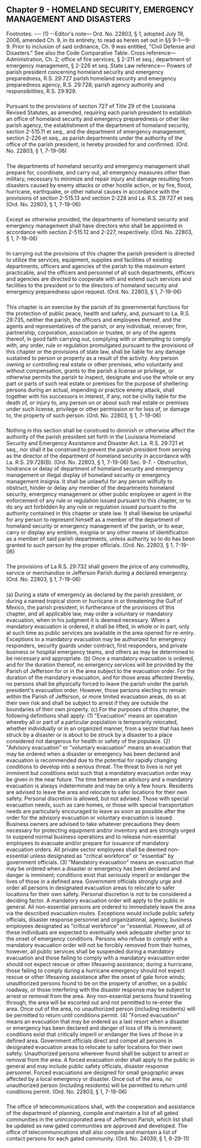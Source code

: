 ## Chapter 9 - HOMELAND SECURITY, EMERGENCY MANAGEMENT AND DISASTERS
Footnotes:
--- (1) --Editor's note— Ord. No. 22803, § 1, adopted July 19, 2006, amended Ch. 9, in its entirety, to read as herein set
out in §§ 9-1—9-9. Prior to inclusion of said ordinance, Ch. 9 was entitled, "Civil Defense and Disasters." See
also the Code Comparative Table.
Cross reference— Administration, Ch. 2; office of fire services, § 2-211 et seq.; department of emergency
management, § 2-226 et seq.
State Law reference— Powers of parish president concerning homeland security and emergency preparedness,
R.S. 29:727 parish homeland security and emergency preparedness agency, R.S. 29:728; parish agency authority
and responsibilities, R.S. 29:929.
#####   

Pursuant to the provisions of section 727 of Title 29 of the Louisiana Revised Statutes, as amended, requiring
each parish president to establish an office of homeland security and emergency preparedness or other like
parish agency, the establishment of the department of homeland security, section 2-515.11 et seq., and the
department of emergency management, section 2-226 et seq., as parish departments under the authority of the
office of the parish president, is hereby provided for and confirmed.
(Ord. No. 22803, § 1, 7-19-06)
#####   

The departments of homeland security and emergency management shall prepare for, coordinate, and carry out,
all emergency measures other than military, necessary to minimize and repair injury and damage resulting from
disasters caused by enemy attacks or other hostile action, or by fire, flood, hurricane, earthquake, or other
natural causes in accordance with the provisions of section 2-515.13 and section 2-228 and La. R.S. 29:727 et
seq.
(Ord. No. 22803, § 1, 7-19-06)
#####   

Except as otherwise provided, the departments of homeland security and emergency management shall have
directors who shall be appointed in accordance with section 2-515.12 and 2-227, respectively.
(Ord. No. 22803, § 1, 7-19-06)
#####   

In carrying out the provisions of this chapter the parish president is directed to utilize the services, equipment,
supplies and facilities of existing departments, officers and agencies of the parish to the maximum extent
practicable, and the officers and personnel of all such departments, officers and agencies are directed to
cooperate with and extend such services and facilities to the president or to the directors of homeland security
and emergency preparedness upon request.
(Ord. No. 22803, § 1, 7-19-06)
#####   

This chapter is an exercise by the parish of its governmental functions for the protection of public peace, health
and safety, and, pursuant to La. R.S. 29:735, neither the parish, the officers and employees thereof, and the
agents and representatives of the parish, or any individual, receiver, firm, partnership, corporation, association or
trustee, or any of the agents thereof, in good faith carrying out, complying with or attempting to comply with,
any order, rule or regulation promulgated pursuant to the provisions of this chapter or the provisions of state law,
shall be liable for any damage sustained to person or property as a result of the activity. Any person owning or
controlling real estate or other premises, who voluntarily and without compensation, grants to the parish a
license or privilege, or otherwise permits the parish to inspect, designate and use the whole or any part or parts
of such real estate or premises for the purpose of sheltering persons during an actual, impending or practice
enemy attack, shall together with his successors in interest, if any, not be civilly liable for the death of, or injury
to, any person on or about such real estate or premises under such license, privilege or other permission or for
loss of, or damage to, the property of such person.
(Ord. No. 22803, § 1, 7-19-06)
#####   

Nothing in this section shall be construed to diminish or otherwise affect the authority of the parish president set
forth in the Louisiana Homeland Security and Emergency Assistance and Disaster Act. La. R.S. 29:721 et seq.,
nor shall it be construed to prevent the parish president from serving as the director of the department of
homeland security in accordance with La. R.S. 29:728(B).
(Ord. No. 22803, § 1, 7-19-06)
Sec. 9-7. - Obstruction, hindrance or delay of department of homeland security and emergency management or
illegal display of homeland security or emergency management insignia.
It shall be unlawful for any person willfully to obstruct, hinder or delay any member of the departments
homeland security, emergency management or other public employee or agent in the enforcement of any rule or
regulation issued pursuant to this chapter, or to do any act forbidden by any rule or regulation issued pursuant to
the authority contained in this chapter or state law. It shall likewise be unlawful for any person to represent
himself as a member of the department of homeland security or emergency management of the parish, or to
wear, carry or display any emblem, insignia or any other means of identification as a member of said parish
departments, unless authority so to do has been granted to such person by the proper officials.
(Ord. No. 22803, § 1, 7-19-06)
#####   

The provisions of La R.S. 29:732 shall govern the price of any commodity, service or merchandise in Jefferson
Parish during a declared emergency.
(Ord. No. 22803, § 1, 7-19-06)
#####   

(a)
During a state of emergency as declared by the parish president, or during a named tropical storm or hurricane in
or threatening the Gulf of Mexico, the parish president, in furtherance of the provisions of this chapter, and all
applicable law, may order a voluntary or mandatory evacuation, when in his judgment it is deemed necessary.
When a mandatory evacuation is ordered, it shall be lifted, in whole or in part, only at such time as public
services are available in the area opened for re-entry. Exceptions to a mandatory evacuation may be authorized
for emergency responders, security guards under contract, first responders, and private business or hospital
emergency teams, and others as may be determined to be necessary and appropriate.
(b)
Once a mandatory evacuation is ordered, and for the duration thereof, no emergency services will be provided
by the Parish of Jefferson for or in the area subject to the evacuation order. For the duration of the mandatory
evacuation, and for those areas affected thereby, no persons shall be physically forced to leave the parish under
the parish president's evacuation order. However, those persons electing to remain within the Parish of Jefferson,
or more limited evacuation areas, do so at their own risk and shall be subject to arrest if they are outside the
boundaries of their own property.
(c)
For the purposes of this chapter, the following definitions shall apply:
(1)
"Evacuation" means an operation whereby all or part of a particular population is temporarily relocated, whether
individually or in an organized manner, from a sector that has been struck by a disaster or is about to be struck
by a disaster to a place considered not dangerous for health or safety of the populace.
(2)
"Advisory evacuation" or "voluntary evacuation" means an evacuation that may be ordered when a disaster or
emergency has been declared and evacuation is recommended due to the potential for rapidly changing
conditions to develop into a serious threat. The threat to lives is not yet imminent but conditions exist such that a
mandatory evacuation order may be given in the near future. The time between an advisory and a mandatory
evacuation is always indeterminate and may be only a few hours.
Residents are advised to leave the area and relocate to safer locations for their own safety. Personal discretion is
allowed, but not advised. Those with special evacuation needs, such as care homes, or those with special
transportation needs are particularly encouraged to leave as soon as possible after the order for the advisory
evacuation or voluntary evacuation is issued.
Business owners are advised to take whatever precautions they deem necessary for protecting equipment and/or
inventory and are strongly urged to suspend normal business operations and to release non-essential employees
to evacuate and/or prepare for issuance of mandatory evacuation orders. All private sector employees shall be
deemed non-essential unless designated as "critical workforce" or "essential" by government officials.
(3)
"Mandatory evacuation" means an evacuation that may be ordered when a disaster or emergency has been
declared and danger is imminent; conditions exist that seriously imperil or endanger the lives of those in a
defined area. Government officials strongly urge and order all persons in designated evacuation areas to relocate
to safer locations for their own safety. Personal discretion is not to be considered a deciding factor.
A mandatory evacuation order will apply to the public in general. All non-essential persons are ordered to
immediately leave the area via the described evacuation routes. Exceptions would include public safety officials,
disaster response personnel and organizational, agency, business employees designated as "critical workforce" or
"essential. However, all of these individuals are expected to eventually seek adequate shelter prior to the onset of
emergency conditions.
Persons who refuse to comply with a mandatory evacuation order will not be forcibly removed from their
homes, however, all public services shall be suspended during a mandatory evacuation and those failing to
comply with a mandatory evacuation order should not expect rescue or other lifesaving assistance; during a
hurricane, those failing to comply during a hurricane emergency should not expect rescue or other lifesaving
assistance after the onset of gale force winds; unauthorized persons found to be on the property of another, on a
public roadway, or those interfering with the disaster response may be subject to arrest or removal from the area.
Any non-essential persons found traveling through, the area will be escorted out and not permitted to re-enter the
area. Once out of the area, no unauthorized person (including residents) will be permitted to return until
conditions permit.
(4)
"Forced evacuation" means an evacuation that may be ordered as a last resort when a disaster or emergency has
been declared and danger of loss of life is imminent; conditions exist that critically imperil or endanger the lives
of those in a defined area.
Government officials direct and compel all persons in designated evacuation areas to relocate to safer locations
for their own safety. Unauthorized persons wherever found shall be subject to arrest or removal from the area.
A forced evacuation order shall apply to the public in general and may include public safety officials, disaster
response personnel. Forced evacuations are designed for small geographic areas affected by a local emergency
or disaster.
Once out of the area, no unauthorized person (including residents) will be permitted to return until conditions
permit.
(Ord. No. 22803, § 1, 7-19-06)
#####   

The office of telecommunications shall, with the cooperation and assistance of the department of planning,
compile and maintain a list of all gated communities in the unincorporated area of Jefferson Parish, which list
shall be updated as new gated communities are approved and developed. The office of telecommunications shall
also compile and maintain a list of contact persons for each gated community.
(Ord. No. 24039, § 1, 6-29-11)
